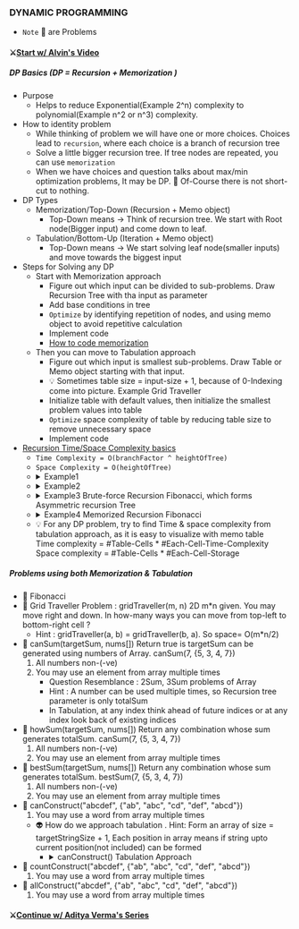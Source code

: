 ### DYNAMIC PROGRAMMING
- `Note` :rocket: are Problems

#### :crossed_swords:[Start w/ Alvin's Video](https://www.youtube.com/watch?v=oBt53YbR9Kk&ab_channel=freeCodeCamp.org)

##### DP Basics (DP = Recursion + Memorization )
- Purpose
  - Helps to reduce Exponential(Example 2^n) complexity to polynomial(Example n^2 or n^3) complexity.
- How to identity problem
  - While thinking of problem we will have one or more choices. Choices lead to `recursion`, where each choice is a branch of recursion tree
  - Solve a little bigger recursion tree. If tree nodes are repeated, you can use `memorization`
  - When we have choices and question talks about max/min optimization problems, It may be DP. :pill: Of-Course there is not short-cut to nothing.
- DP Types
  - Memorization/Top-Down (Recursion + Memo object)
    - Top-Down means -> Think of recursion tree. We start with Root node(Bigger input) and come down to leaf.
  - Tabulation/Bottom-Up (Iteration + Memo object)
    - Top-Down means -> We start solving leaf node(smaller inputs) and move towards the biggest input
- Steps for Solving any DP
  - Start with Memorization approach
    - Figure out which input can be divided to sub-problems. Draw Recursion Tree with tha input as parameter
    - Add base conditions in tree
    - `Optimize` by identifying repetition of nodes, and using memo object to avoid repetitive calculation
    - Implement code
    - [How to code memorization](https://youtu.be/oBt53YbR9Kk?t=1565)
  - Then you can move to Tabulation approach
    - Figure out which input is smallest sub-problems. Draw Table or Memo object starting with that input. 
    - :bulb: Sometimes table size = input-size + 1, because of 0-Indexing come into picture. Example Grid Traveller
    - Initialize table with default values, then initialize the smallest problem values into table 
    - `Optimize` space complexity of table by reducing table size to remove unnecessary space   
    - Implement code
- [Recursion Time/Space Complexity basics](https://www.youtube.com/watch?v=oBt53YbR9Kk&t=648s)
    - `Time Complexity = O(branchFactor ^ heightOfTree)`
    - `Space Complexity = O(heightOfTree)`
    - <details> 
        <summary>Example1</summary>
        <img src="resources/dp/TimeComplexityExample1.png" width="700" height="350" />
      </details>
    - <details> 
        <summary>Example2</summary>
        <img src="resources/dp/TimeComplexityExample2.png" width="700" height="350" />
      </details>
    - <details> 
        <summary>Example3 Brute-force Recursion Fibonacci, which forms Asymmetric recursion Tree</summary>
        O(dib) <= O(fib) <= O(lib) ==> Time O(fib) = O(2^n) , Space O(fib) = O(highestHeightOfTreeBranch) = O(n)
      </details>
    - <details> 
        <summary>Example4 Memorized Recursion Fibonacci</summary>
        <img src="resources/dp/TimeComplexityExampleMemorizedFibonacci.PNG" width="700" height="350" />
      </details>
    - :bulb: For any DP problem, try to find Time & space complexity from tabulation approach, as it is easy to visualize with memo table </br>
      Time complexity = #Table-Cells * #Each-Cell-Time-Complexity </br>
      Space complexity = #Table-Cells * #Each-Cell-Storage

##### Problems using both Memorization & Tabulation
- :rocket: Fibonacci
- :rocket: Grid Traveller Problem : gridTraveller(m, n)  2D m*n given. You may move right and down. In how-many ways you can move from top-left to bottom-right cell ? 
  - Hint : gridTraveller(a, b) = gridTraveller(b, a). So space= O(m*n/2)
- :rocket: canSum(targetSum, nums[]) Return true is targetSum can be generated using numbers of Array. canSum(7, {5, 3, 4, 7}) <br/>
  1. All numbers non-(-ve)
  2. You may use an element from array multiple times
     - Question Resemblance : 2Sum, 3Sum problems of Array
     - Hint : A number can be used multiple times, so Recursion tree parameter is only totalSum
     - In Tabulation, at any index think ahead of future indices or at any index look back of existing indices
- :rocket: howSum(targetSum, nums[]) Return any combination whose sum generates totalSum. canSum(7, {5, 3, 4, 7}) <br/>
  1. All numbers non-(-ve)
  2. You may use an element from array multiple times
- :rocket: bestSum(targetSum, nums[]) Return any combination whose sum generates totalSum. bestSum(7, {5, 3, 4, 7}) <br/>
    1. All numbers non-(-ve)
    2. You may use an element from array multiple times
- :rocket: canConstruct("abcdef", {"ab", "abc", "cd", "def", "abcd"})<br/>
    1. You may use a word from array multiple times
  - :alien: How do we approach tabulation . Hint: Form an array of size = targetStringSize + 1, Each position in array means if string upto current position(not included) can be formed
    - <details> 
        <summary>canConstruct() Tabulation Approach</summary>
        <img src="resources/dp/CanConstructTabulation.PNG" width="500" height="250" /><br/>
        Index 3 means if "ab" can be constructed. How to check : If any of string in array ends with "b" AND targetString starts with "ab". Can be easily achieved via indexing.
      </details>
- :rocket: countConstruct("abcdef", {"ab", "abc", "cd", "def", "abcd"})<br/>
    1. You may use a word from array multiple times
- :rocket: allConstruct("abcdef", {"ab", "abc", "cd", "def", "abcd"})<br/>
    1. You may use a word from array multiple times

#### :crossed_swords:[Continue w/ Aditya Verma's Series](https://www.youtube.com/watch?v=nqowUJzG-iM&list=PL_z_8CaSLPWekqhdCPmFohncHwz8TY2Go&ab_channel=AdityaVerma)

